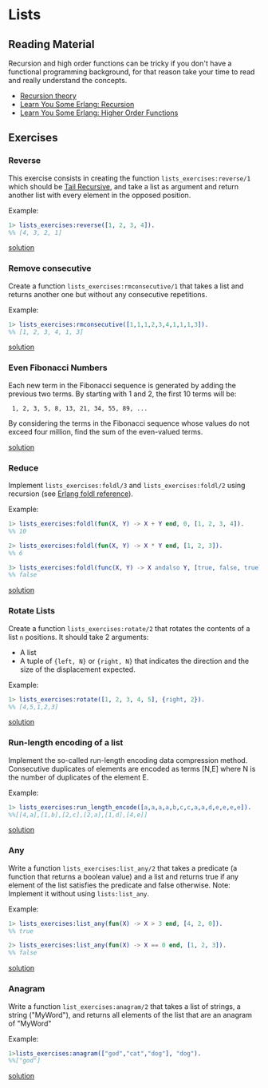 # Lists

## Reading Material

Recursion and high order functions can be tricky if you don't have a functional programming background, for that reason take your time to read and really understand the concepts.

- [Recursion theory](https://en.wikipedia.org/wiki/Recursion_(computer_science))
- [Learn You Some Erlang: Recursion](http://learnyousomeerlang.com/recursion)
- [Learn You Some Erlang: Higher Order Functions](http://learnyousomeerlang.com/higher-order-functions)

## Exercises

### Reverse
This exercise consists in creating the function `lists_exercises:reverse/1` which should be [Tail Recursive](https://stackoverflow.com/questions/33923/what-is-tail-recursion), and take a list as argument and return another list with every element in the opposed position.

Example:
``` erlang
1> lists_exercises:reverse([1, 2, 3, 4]).
%% [4, 3, 2, 1]
```
[solution](solution/lists_exercises.erl#L14-L17)

### Remove consecutive
Create a function `lists_exercises:rmconsecutive/1` that takes a list and returns another one but without any consecutive repetitions.

Example:
``` erlang
1> lists_exercises:rmconsecutive([1,1,1,2,3,4,1,1,1,3]).
%% [1, 2, 3, 4, 1, 3]
```
[solution](solution/lists_exercises.erl#L21-L31)

### Even Fibonacci Numbers
Each new term in the Fibonacci sequence is generated by adding the previous two terms. By starting with 1 and 2, the first 10 terms will be:

` 1, 2, 3, 5, 8, 13, 21, 34, 55, 89, ...`

By considering the terms in the Fibonacci sequence whose values do not exceed four million, find the sum of the even-valued terms.

[solution](solution/lists_exercises.erl#L35-L60)

### Reduce
Implement `lists_exercises:foldl/3` and `lists_exercises:foldl/2` using recursion (see [Erlang foldl reference](http://erlang.org/doc/man/lists.html#foldl-3)).

Example:
``` erlang
1> lists_exercises:foldl(fun(X, Y) -> X + Y end, 0, [1, 2, 3, 4]).
%% 10

2> lists_exercises:foldl(fun(X, Y) -> X * Y end, [1, 2, 3]).
%% 6

3> lists_exercises:foldl(func(X, Y) -> X andalso Y, [true, false, true]).
%% false
```
[solution](solution/lists_exercises.erl#L65-L73)

### Rotate Lists
Create a function `lists_exercises:rotate/2` that rotates the contents of a list `n` positions. It should take 2 arguments:

- A list
- A tuple of `{left, N}` or `{right, N}` that indicates the direction and the size of the displacement expected.

Example:
``` erlang
1> lists_exercises:rotate([1, 2, 3, 4, 5], {right, 2}).
%% [4,5,1,2,3]
```
[solution](solution/lists_exercises.erl#L77-L86)

### Run-length encoding of a list
Implement the so-called run-length encoding data compression method. Consecutive duplicates of elements are encoded as terms [N,E] where N is the number of duplicates of the element E.

Example:

``` erlang
1> lists_exercises:run_length_encode([a,a,a,a,b,c,c,a,a,d,e,e,e,e]).
%%[[4,a],[1,b],[2,c],[2,a],[1,d],[4,e]]
```
[solution](solution/lists_exercises.erl#L90-L103)

### Any
Write a function `lists_exercises:list_any/2` that takes a predicate (a function that returns a boolean value) and a list and returns true if any element of the list satisfies the predicate and false otherwise.
Note: Implement it without using `lists:list_any`.

Example:
``` erlang
1> lists_exercises:list_any(fun(X) -> X > 3 end, [4, 2, 0]).
%% true

2> lists_exercises:list_any(fun(X) -> X == 0 end, [1, 2, 3]).
%% false
```
[solution](solution/lists_exercises.erl#L107-L108)

### Anagram
Write a function `list_exercises:anagram/2` that takes a list of strings, a string ("MyWord"), and returns all elements of the list that are an anagram of "MyWord"

Example:
```erlang
1>lists_exercises:anagram(["god","cat","dog"], "dog").
%%["god"]

```

[solution](solution/lists:exercises.erl#L111-L131)

